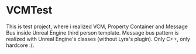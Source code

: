 # VCMTest
This is test project, where i realized VCM, Property Container and Message Bus inside Unreal Engine third person template. Message bus pattern is realized with Unreal Engine's classes (without Lyra's plugin). Only C++, only hardcore :(.
